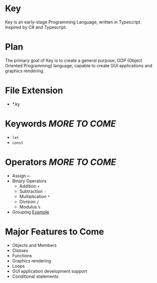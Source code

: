 # Key
Key is an early-stage Programming Language, written in Typescript. Inspired by C# and Typescript.

# Plan
The primary goal of Key is to create a general purpose, OOP (Object Oriented Programming) language, capable to create GUI applications and graphics rendering.

# File Extension
* *.ky

# Keywords *MORE TO COME*
* `let`
* `const`

# Operators *MORE TO COME*
* Assign `<-`
* Binary Operators
  * Addition `+`
  * Subtraction `-`
  * Multiplication `*`
  * Division `/`
  * Modulus `%`
* Grouping [Example](https://github.com/Winter-r/Key/blob/main/Examples/test.ky)

# Major Features to Come
* Objects and Members
* Classes
* Functions
* Graphics rendering
* Loops
* GUI application development support
* Conditional statements
